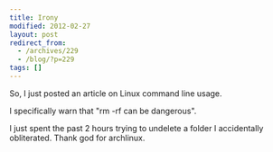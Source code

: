 ```yaml
---
title: Irony
modified: 2012-02-27
layout: post
redirect_from:
  - /archives/229
  - /blog/?p=229
tags: []
---
```



So, I just posted an article on Linux command line usage.

I specifically warn that "rm -rf can be dangerous".

I just spent the past 2 hours trying to undelete a folder I accidentally obliterated. Thank god for archlinux.
